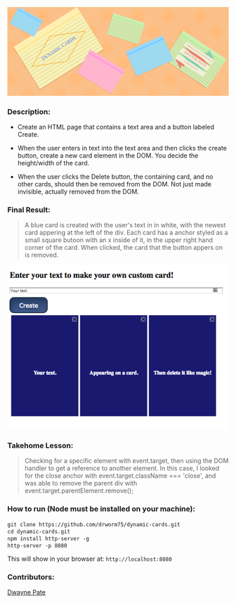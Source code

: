 ![Title Banner](https://raw.githubusercontent.com/drworm75/dynamic-cards/master/images/dynamic-cards.png)

### Description: 

* Create an HTML page that contains a text area and a button labeled Create.

* When the user enters in text into the text area and then clicks the create button, create a new card element in the DOM. You decide the height/width of the card.

* When the user clicks the Delete button, the containing card, and no other cards, should then be removed from the DOM. Not just made invisible, actually removed from the DOM.

### Final Result:
> A blue card is created with the user's text in in white, with the newest card appering at the left of the div.  Each card has a anchor styled as a small square butoon with an x inside of it, in the upper right hand corner of the card.  When clicked, the card that the button appers on is removed.


![Page Screenshot](https://raw.githubusercontent.com/drworm75/dynamic-cards/master/images/dynamic-card-screenshot.png)

### Takehome Lesson:

> Checking for a specific element with event.target, then using the DOM handler to get a reference to another element.  In this case, I looked for the close anchor with event.target.className === 'close', and was able to remove the parent div with event.target.parentElement.remove();


### How to run (Node must be installed on your machine):
```
git clone https://github.com/drworm75/dynamic-cards.git
cd dynamic-cards.git
npm install http-server -g
http-server -p 8080
```

This will show in your browser at:
`http://localhost:8080`

### Contributors:
[Dwayne Pate](https://github.com/drworm75)